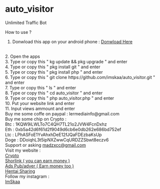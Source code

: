 # auto_visitor
Unlimited Traffic Bot


How to use ?

1. Donwload this app on your android phone : <a href="http://black-box.pw/st/4iN4">Donwload Here</a>
<br>
2. Open the apps
<br>
3. Type or copy this " kg update && pkg upgrade " and enter
<br>
4. Type or copy this " pkg install git " and enter
<br>
5. Type or copy this " pkg install php " and enter
<br>
6. Type or copy this " git clone https://github.com/imskaa/auto_visitor.git " and enter
<br>
7. Type or copy this " ls " and enter
<br>
8. Type or copy this " cd auto_visitor " and enter
<br>
9. Type or copy this " php auto_visitor.php " and enter
<br>
10. Put your website link and enter
<br>
11. Input views ammount and enter
<br>
Buy me some coffe on paypal : lermediainfo@gmail.com
<br>
Buy me some chip on Crypto :
<br>
Btc : 1KQW9iLWLTo7C4QH7TL21o2JVW4FcnDxhz
<br>
Eth : 0xb5a42d6f61d2f9049d6cb6e0db262e686bd752ef
<br>
Ltc : LPhASFoE1YvAhxhDeE12fJQaFDEzbaKsUp
<br>
Doge : DDoiqhL3t5ipNXZwwCqURDZZSbwt8eczv6
<br>
Support or asking <a href="mailto:madzxcc@gmail.com">madzxcc@gmail.com</a>
<br>
Visit my website :
<br>
<a href="https://black-box.pw">Crypto</a>
<br>
<a href="https://black-box.pw/st">Shorlink ( you can earn money )</a>
<br>
<a href="https://black-box.pw/ads">Ads Pub/adver ( Earn money too )</a>
<br>
<a href="https://maggz.black-box.pw">Hentai Sharing</a>
<br>
Follow my instagram :
<br>
<a href="https://www.instagram.com/imskaa">ImSkaa</a>
